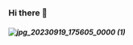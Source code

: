 ### Hi there 👋
##### ![jpg_20230919_175605_0000 (1)](https://github.com/Milalex19/Milalex19/assets/128637462/d11d2f73-dc4b-473a-bc81-7196bfd62b8f)



<!--
**Milalex19/Milalex19** is a ✨ _special_ ✨ repository because its `README.md` (this file) appears on your GitHub profile.

Here are some ideas to get you started:

- 🔭 I’m currently working on ...
- 🌱 I’m currently learning ...
- 👯 I’m looking to collaborate on ...
- 🤔 I’m looking for help with ...
- 💬 Ask me about ...
- 📫 How to reach me: ...
- 😄 Pronouns: ...
- ⚡ Fun fact: ...
-->
